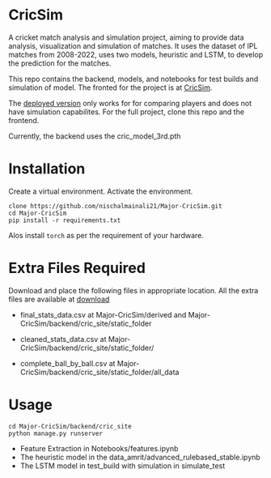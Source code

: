 # CricSim

A cricket match analysis and simulation project, aiming to provide data analysis, visualization and simulation of matches. It uses the dataset of IPL matches from 2008-2022, uses two models, heuristic and LSTM, to develop the prediction for the matches.

This repo contains the backend, models, and notebooks for test builds and simulation of model. The fronted for the project is at [CricSim](https://github.com/nischalmainali21/Major-CricSim-Frontend).

The [deployed version](https://cricsim.vercel.app/) only works for for comparing players and does not have simulation capabilites. For the full project, clone this repo and the frontend.

Currently, the backend uses the cric_model_3rd.pth

# Installation

Create a virtual environment. Activate the environment.

```
clone https://github.com/nischalmainali21/Major-CricSim.git
cd Major-CricSim
pip install -r requirements.txt
```

Alos install `torch` as per the requirement of your hardware.

# Extra Files Required

Download and place the following files in appropriate location. All the extra files are available at [download](https://mega.nz/folder/mfxRDAoA#uyB5hBzuDbCqDs0wJqGDcg)

- final_stats_data.csv at Major-CricSim/derived and Major-CricSim/backend/cric_site/static_folder

- cleaned_stats_data.csv at Major-CricSim/backend/cric_site/static_folder/

- complete_ball_by_ball.csv at Major-CricSim/backend/cric_site/static_folder/all_data

# Usage

```
cd Major-CricSim/backend/cric_site
python manage.py runserver
```

- Feature Extraction in Notebooks/features.ipynb
- The heuristic model in the data_amrit/advanced_rulebased_stable.ipynb
- The LSTM model in test_build with simulation in simulate_test
